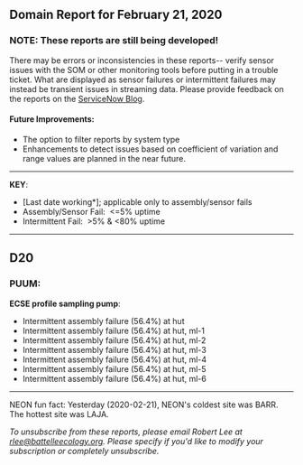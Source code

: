 ## Domain Report for February 21, 2020


### NOTE: These reports are still being developed!
There may be errors or inconsistencies in these reports-- verify sensor issues with the SOM or other monitoring tools before putting in a trouble ticket. What are displayed as sensor failures or intermittent failures may instead be transient issues in streaming data.
Please provide feedback on the reports on the [ServiceNow Blog](https://neon.service-now.com/community?id=community_blog&sys_id=9b4fbe8adbed734017ecf9041d9619be).

#### Future Improvements: 
 - The option to filter reports by system type 
 - Enhancements to detect issues based on coefficient of variation and range values are planned in the near future.

***

**KEY**:

 - [Last date working*]; applicable only to assembly/sensor fails
 - Assembly/Sensor Fail:&nbsp;&nbsp;<=5% uptime
 - Intermittent Fail:&nbsp;&nbsp;>5% & <80% uptime

***
## D20

### PUUM:

**ECSE profile sampling pump**:
 - Intermittent assembly failure (56.4%) at hut
 - Intermittent assembly failure (56.4%) at hut, ml-1
 - Intermittent assembly failure (56.4%) at hut, ml-2
 - Intermittent assembly failure (56.4%) at hut, ml-3
 - Intermittent assembly failure (56.4%) at hut, ml-4
 - Intermittent assembly failure (56.4%) at hut, ml-5
 - Intermittent assembly failure (56.4%) at hut, ml-6

***
NEON fun fact: Yesterday (2020-02-21), NEON's coldest site was BARR. The hottest site was LAJA.

_To unsubscribe from these reports, please email Robert Lee at rlee@battelleecology.org. Please specify if you'd like to modify your subscription or completely unsubscribe._
